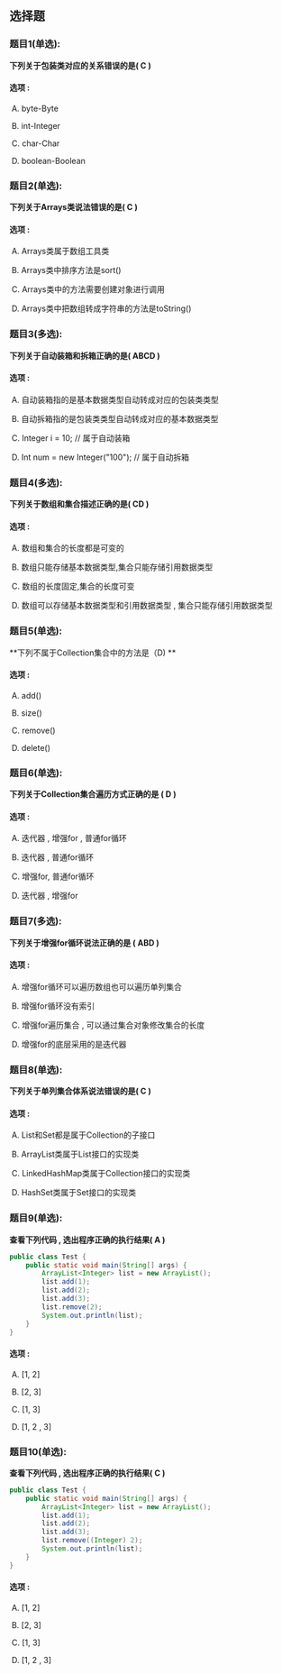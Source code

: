 ## 选择题

### 题目1(单选):

**下列关于包装类对应的关系错误的是( C  )**

#### 选项 :

​	A. byte-Byte

​	B. int-Integer

​	C. char-Char

​	D. boolean-Boolean



### 题目2(单选):

**下列关于Arrays类说法错误的是( C )**

#### 选项 :

​	A. Arrays类属于数组工具类 

​	B. Arrays类中排序方法是sort()

​	C. Arrays类中的方法需要创建对象进行调用

​	D. Arrays类中把数组转成字符串的方法是toString()



### 题目3(多选):

**下列关于自动装箱和拆箱正确的是( ABCD  )**

#### 选项 :

​	A. 自动装箱指的是基本数据类型自动转成对应的包装类类型

​	B. 自动拆箱指的是包装类类型自动转成对应的基本数据类型

​	C. Integer i = 10;  // 属于自动装箱

​	D. Int num  = new Integer("100"); // 属于自动拆箱



### 题目4(多选):

**下列关于数组和集合描述正确的是( CD )**

#### 选项 :

​	A. 数组和集合的长度都是可变的

​	B. 数组只能存储基本数据类型,集合只能存储引用数据类型

​	C. 数组的长度固定,集合的长度可变

​	D. 数组可以存储基本数据类型和引用数据类型 , 集合只能存储引用数据类型



### 题目5(单选):

**下列不属于Collection集合中的方法是（D) **

#### 选项 :

​	A. add()

​	B. size()

​	C. remove()

​	D. delete()



### 题目6(单选):

**下列关于Collection集合遍历方式正确的是 ( D )**

#### 选项 :

​	A. 迭代器 , 增强for , 普通for循环

​	B. 迭代器 ,  普通for循环

​	C. 增强for, 普通for循环

​	D. 迭代器 , 增强for



### 题目7(多选):

**下列关于增强for循环说法正确的是 ( ABD )**

#### 选项 :

​	A. 增强for循环可以遍历数组也可以遍历单列集合

​	B. 增强for循环没有索引

​	C. 增强for遍历集合 , 可以通过集合对象修改集合的长度

​	D. 增强for的底层采用的是迭代器



### 题目8(单选):

**下列关于单列集合体系说法错误的是( C )**

#### 选项 :

​	A. List和Set都是属于Collection的子接口

​	B. ArrayList类属于List接口的实现类

​	C. LinkedHashMap类属于Collection接口的实现类

​	D. HashSet类属于Set接口的实现类



### 题目9(单选):

**查看下列代码 , 选出程序正确的执行结果( A )**

```java
public class Test {
    public static void main(String[] args) {
        ArrayList<Integer> list = new ArrayList();
        list.add(1);
        list.add(2);
        list.add(3);
        list.remove(2);
        System.out.println(list);
    }
}
```

#### 选项 :

​	A. [1, 2]

​	B. [2, 3]

​	C. [1, 3]

​	D. [1, 2 , 3]



### 题目10(单选):

**查看下列代码 , 选出程序正确的执行结果( C )**

```java
public class Test {
    public static void main(String[] args) {
        ArrayList<Integer> list = new ArrayList();
        list.add(1);
        list.add(2);
        list.add(3);
        list.remove((Integer) 2);
        System.out.println(list);
    }
}
```

#### 选项 :

​	A. [1, 2]

​	B. [2, 3]

​	C. [1, 3]

​	D. [1, 2 , 3]

